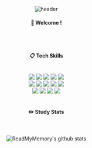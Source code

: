 <div align="center"> 
  
![header](https://capsule-render.vercel.app/api?type=cylinder&color=gradient&animation=fadeIn&text=ReadMyMemory)
####  :wave: Welcome !
 <br/>
 <br/>
  
####  :clipboard: Tech Skills 
  
 <br/>
<img src="https://img.shields.io/badge/HTML5-E34F26?style=for-the-badge&logo=HTML5&logoColor=white"/>
<img src="https://img.shields.io/badge/CSS3-1572B6?style=for-the-badge&logo=CSS3&logoColor=white"/>  
<img src="https://img.shields.io/badge/JavaScript-F7DF1E?style=for-the-badge&logo=JavaScript&logoColor=white"/>
<img src="https://img.shields.io/badge/jquery-0769AD?style=for-the-badge&logo=jquery&logoColor=white">
<img src="https://img.shields.io/badge/Java-007396?style=for-the-badge&logo=OpenJDK&logoColor=white"/>
 <br />
<img src="https://img.shields.io/badge/oracle-F80000?style=for-the-badge&logo=oracle&logoColor=white">
<img src="https://img.shields.io/badge/MySQL-4479A1?style=for-the-badge&logo=MySQL&logoColor=white">
 <img src="https://img.shields.io/badge/linux-FCC624?style=for-the-badge&logo=linux&logoColor=black">
  <img src="https://img.shields.io/badge/node.js-339933?style=for-the-badge&logo=Node.js&logoColor=white">
  <img src="https://img.shields.io/badge/express-000000?style=for-the-badge&logo=express&logoColor=white">
 <br />
  <img src="https://img.shields.io/badge/vue.js-4FC08D?style=for-the-badge&logo=vue.js&logoColor=white"> 
<img src="https://img.shields.io/badge/aws-232F3E?style=for-the-badge&logo=Amazon aws&logoColor=white">
<img src="https://img.shields.io/badge/git-F05032?style=for-the-badge&logo=git&logoColor=white">
 <img src="https://img.shields.io/badge/Nginx-009639?style=for-the-badge&logo=Nginx&logoColor=white">
 
   <br/>
   <br/>
 
#### :pencil2: Study Stats
 
  <br/>
  
![ReadMyMemory's github stats](https://github-readme-stats.vercel.app/api?username=ReadMyMemory&show_icons=true&theme=tokyonight)

</div>
